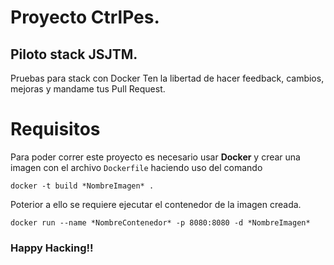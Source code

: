 # Proyecto CtrlPes.

##  Piloto stack JSJTM.

Pruebas para stack con Docker
Ten la libertad de hacer feedback, cambios, mejoras y mandame tus Pull Request.

# Requisitos
Para poder correr este proyecto es necesario usar **Docker** y crear una imagen con el archivo ```Dockerfile``` haciendo uso del comando 
```
docker -t build *NombreImagen* .
```

Poterior a ello se requiere ejecutar el contenedor de la imagen creada.

```
docker run --name *NombreContenedor* -p 8080:8080 -d *NombreImagen*
```

### Happy Hacking!!